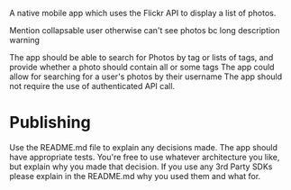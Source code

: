 A native mobile app which uses the Flickr API to display a list of photos.

Mention collapsable user otherwise can't see photos bc long description warning


The app should be able to search for Photos by tag or lists of tags, and provide whether a photo
should contain all or some tags
The app could allow for searching for a user's photos by their username
The app should not require the use of authenticated API call.

# Publishing

Use the README.md file to explain any decisions made.
The app should have appropriate tests.
You're free to use whatever architecture you like, but explain why you made that decision.
If you use any 3rd Party SDKs please explain in the README.md why you used them and what for.
